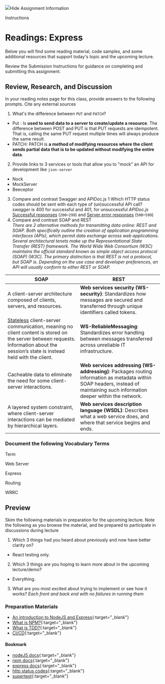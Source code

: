 
![](https://s.brightspace.com/lib/bsi/20.22.8-212/images/tier1/arrow-collapse.svg)Hide Assignment Information

Instructions

# Readings: Express

Below you will find some reading material, code samples, and some additional resources that support today's topic and the upcoming lecture.

Review the Submission Instructions for guidance on completing and submitting this assignment.

## [](https://github.com/LTUC/asac-advanced-js-c01/blob/main/classes/class-02/DISCUSSION.md#review-research-and-discussion)Review, Research, and Discussion

In your reading notes page for this class, provide answers to the following prompts. Cite any external sources

1.  What's the difference between `PUT` and `PATCH`?
- Put : Is  **used to send data to a server to create/update a resource**. The difference between POST and PUT is that PUT requests are idempotent. That is, calling the same PUT request multiple times will always produce the same result.
- PATCH: PATCH is  **a method of modifying resources where the client sends partial data that is to be updated without modifying the entire data**.
2.  Provide links to 3 services or tools that allow you to "mock" an API for development like `json-server`
- Nock
- MockServer
- Beeceptor
3.  Compare and contrast Swagger and APIDoc.js 1 Which HTTP status codes should be sent with each type of (un)successful API call?
*swagger* is 400 for successful and 401, for unsuccessful
*APIDoc.js*   [Successful responses](https://developer.mozilla.org/en-US/docs/Web/HTTP/Status#successful_responses)  (`200`–`299`) and   [Server error responses](https://developer.mozilla.org/en-US/docs/Web/HTTP/Status#server_error_responses)  (`500`–`599`)
4.  Compare and contrast SOAP and REST <br>
*There are 2 alternative methods for transmitting data online: REST and SOAP. Both specifically outline the creation of application programming interfaces (APIs), which permit data exchange across web applications. Several architectural tenets make up the Representational State Transfer (REST) framework. The World Wide Web Consortium (W3C) maintains the official standard known as simple object access protocol (SOAP) (W3C). The primary distinction is that REST is not a protocol, but SOAP is. Depending on the use case and developer preferences, an API will usually conform to either REST or SOAP.*

| SOAP| REST|
| ------ | ------ |
|A client-server architecture composed of clients, servers, and resources.|**Web services security (WS-security)**: Standardizes how messages are secured and transferred through unique identifiers called tokens. |
|[Stateless](https://www.redhat.com/en/topics/cloud-native-apps/stateful-vs-stateless)  client-server communication, meaning no client content is stored on the server between requests. Information about the session’s state is instead held with the client.|**WS-ReliableMessaging**: Standardizes error handling between messages transferred across unreliable IT infrastructure.|
|Cacheable data to eliminate the need for some client-server interactions.|**Web services addressing (WS-addressing)**: Packages routing information as metadata within SOAP headers, instead of maintaining such information deeper within the network.|
|A layered system constraint, where client-server interactions can be mediated by hierarchical layers.|**Web services description language (WSDL)**: Describes what a web service does, and where that service begins and ends.|

### [](https://github.com/LTUC/asac-advanced-js-c01/blob/main/classes/class-02/DISCUSSION.md#document-the-following-vocabulary-terms)Document the following Vocabulary Terms

Term

Web Server

Express

Routing

WRRC

## [](https://github.com/LTUC/asac-advanced-js-c01/blob/main/classes/class-02/DISCUSSION.md#preview)Preview

Skim the following materials in preparation for the upcoming lecture. Note the following as you browse the material, and be prepared to participate in discussions during lecture

1.  Which 3 things had you heard about previously and now have better clarity on?
- React testing only.
2.  Which 3 things are you hoping to learn more about in the upcoming lecture/demo?
- Everything.
3.  What are you most excited about trying to implement or see how it works?
*Each front and back end with no failures in running them*

### [](https://github.com/LTUC/asac-advanced-js-c01/blob/main/classes/class-02/DISCUSSION.md#preparation-materials)Preparation Materials

-   [An introduction to NodeJS and Express](https://developer.mozilla.org/en-US/docs/Learn/Server-side/Express_Nodejs/Introduction){:target="_blank"}
-   [What is NPM?](https://docs.npmjs.com/getting-started/what-is-npm){:target="_blank"}
-   [What is TDD?](https://www.agilealliance.org/glossary/tdd/){:target="_blank"}
-   [CI/CD](https://www.youtube.com/watch?v=xSv_m3KhUO8){:target="_blank"}

#### [](https://github.com/LTUC/asac-advanced-js-c01/blob/main/classes/class-02/DISCUSSION.md#bookmark)Bookmark

-   [nodeJS docs](https://nodejs.org/en/docs/){:target="_blank"}
-   [npm docs](https://docs.npmjs.com/){:target="_blank"}
-   [express docs](https://expressjs.com/en/4x/api.html){:target="_blank"}
-   [http status codes](https://www.restapitutorial.com/httpstatuscodes.html){:target="_blank"}
-   [supertest](https://github.com/visionmedia/supertest){:target="_blank"}
